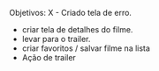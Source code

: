 Objetivos:
X - Criado tela de erro.
 - criar tela de detalhes do filme.
 - levar para o trailer.
 - criar favoritos / salvar filme na lista
 - Ação de trailer